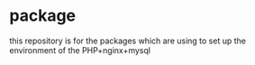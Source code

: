 # package
this repository is for the packages which are using to set up the environment of the PHP+nginx+mysql
